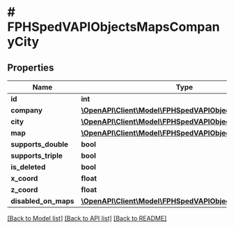 # # FPHSpedVAPIObjectsMapsCompanyCity

## Properties

Name | Type | Description | Notes
------------ | ------------- | ------------- | -------------
**id** | **int** |  | [readonly]
**company** | [**\OpenAPI\Client\Model\FPHSpedVAPIObjectsMapsCompany**](FPHSpedVAPIObjectsMapsCompany.md) |  | [readonly]
**city** | [**\OpenAPI\Client\Model\FPHSpedVAPIObjectsMapsCity**](FPHSpedVAPIObjectsMapsCity.md) |  | [readonly]
**map** | [**\OpenAPI\Client\Model\FPHSpedVAPIObjectsMapsMap**](FPHSpedVAPIObjectsMapsMap.md) |  | [readonly]
**supports_double** | **bool** |  | [readonly]
**supports_triple** | **bool** |  | [readonly]
**is_deleted** | **bool** |  | [readonly]
**x_coord** | **float** |  | [readonly]
**z_coord** | **float** |  | [readonly]
**disabled_on_maps** | [**\OpenAPI\Client\Model\FPHSpedVAPIObjectsMapsMap[]**](FPHSpedVAPIObjectsMapsMap.md) |  | [readonly]

[[Back to Model list]](../../README.md#models) [[Back to API list]](../../README.md#endpoints) [[Back to README]](../../README.md)
